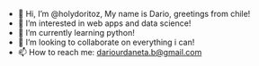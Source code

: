 - 👋 Hi, I’m @holydoritoz, My name is Dario, greetings from chile!
- 👀 I’m interested in web apps and data science!
- 🌱 I’m currently learning python!
- 💞️ I’m looking to collaborate on everything i can! 
- 📫 How to reach me: dariourdaneta.b@gmail.com

<!---
holydoritoz/holydoritoz is a ✨ special ✨ repository because its `README.md` (this file) appears on your GitHub profile.
You can click the Preview link to take a look at your changes.
--->
